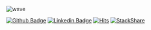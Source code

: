 ![wave](https://capsule-render.vercel.app/api?type=soft&color=036EB7&height=250&text=Hello,%20Corca&fontSize=120&fontAlignY=55&animation=fadeIn&fontColor=ffffff)

[![Github Badge](https://img.shields.io/badge/-Github-000?style=flat-square&logo=Github&logoColor=white&link=https://github.com/corca-ai)](https://github.com/corca-ai)
[![Linkedin Badge](https://img.shields.io/badge/-LinkedIn-blue?style=flat-square&logo=Linkedin&logoColor=white&link=https://www.linkedin.com/company/corca-ai/)](https://www.linkedin.com/company/corca-ai/) 
[![Hits](https://hits.seeyoufarm.com/api/count/incr/badge.svg?url=https%3A%2F%2Fgithub.com%2Fcorca-ai%2F&count_bg=%230362B7&title_bg=%23555555&icon=&icon_color=%23E7E7E7&title=hits&edge_flat=false)](https://hits.seeyoufarm.com)
[![StackShare](http://img.shields.io/badge/tech-stack-0690fa.svg?style=flat)](https://stackshare.io/corca/corcas-tech-stack)

